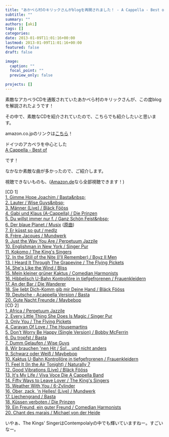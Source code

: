 ```yaml
---
title: "あかぺら村のキリックさんがblogを再開されました！ - A Cappella - Best ofが素敵！"
subtitle: ""
summary: ""
authors: [aki]
tags: []
categories: 
date: 2013-01-09T11:01:16+00:00
lastmod: 2013-01-09T11:01:16+00:00
featured: false
draft: false

image:
  caption: ""
  focal_point: ""
  preview_only: false

projects: []
---
```

素敵なアカペラCDを通販されていたあかぺら村のキリックさんが、この度blogを解説されたようです！

その中で、素敵なCDを紹介されていたので、こちらでも紹介したいと思います。

amazon.co.jpのリンクは[こちら](http://blog.goo.ne.jp/acappella-cd/e/6ce9e57ddd6d8b26d23b723744ace053)！

ドイツのアカペラを中心とした  
[A Cappella - Best of](http://blog.goo.ne.jp/acappella-cd/e/6ce9e57ddd6d8b26d23b723744ace053)

です！

なかなか素敵な曲が多かったので、ご紹介します。

視聴できないものも、([Amazon.de](http://www.amazon.de/gp/product/B008E4LHBA/ref=dm_sp_alb/278-0459572-0028251)なら全部視聴できます！)

[CD 1]  
[1. Gimme Hope Joachim / Basta&amp;nbsp;](http://www.youtube.com/watch?v=ATQ-OroH8fo)  
[2. Lauter / Wise Guys&amp;nbsp;](http://www.youtube.com/watch?v=s9yuxhY0HvI)  
[3. Männer (Live) / Bläck Fööss](http://www.youtube.com/watch?v=RIFCRvuHlww)  
[4. Gabi und Klaus (A-Cappella) / Die Prinzen](http://www.youtube.com/watch?v=1QFxwmS1AJs)  
[5. Du willst immer nur f. / Ganz Schön Feist&amp;nbsp;](http://www.youtube.com/watch?v=NlKf3IjVjEw)  
[6. Der blaue Planet / Musix](http://www.amazon.de/gp/product/B008E4LISC/ref=dm_dp_trk6) ([原曲](http://www.youtube.com/watch?v=vUMa5ZaxCG4))  
[7. Er küsst so gut / medlz](http://www.amazon.de/Er-k%C3%BCsst-so-gut/dp/B008E4LIXC)  
[8. Frère Jacques / Mundwerk](http://www.youtube.com/watch?v=Pa2_oWshsRM)  
[9. Just the Way You Are / Perpetuum Jazzile](http://www.youtube.com/watch?v=7b89s08uayI)  
[10. Englishman in New York / Singer Pur](http://www.amazon.de/gp/product/B008E4LJIG/ref=dm_dp_trk10)  
[11. Kokomo / The King&#39;s Singers](http://www.youtube.com/watch?v=0feWVuGVF1U)  
[12. In the Still of the Nite (I&#39;ll Remember) / Boyz II Men](http://www.youtube.com/watch?v=X7RMiaVLBW8)  
[13. I Heard It Through The Grapevine / The Flying Pickets](http://www.youtube.com/watch?v=CfuLhrCtVwA)  
[14. She&#39;s Like the Wind / Bliss](http://www.amazon.de/gp/product/B008E4LKE4/ref=dm_dp_trk14)  
[15. Mein kleiner grüner Kaktus / Comedian Harmonists](http://www.clipfish.de/video/1170890/comedian-harmonists-mein-kleiner-gruener-kaktus/)  
[16. Hibbelisch U-Bahn Kontrollöre in tiefgefrorenen / Frauenkleidern](http://www.amazon.de/gp/product/B008E4LLAW/ref=dm_dp_trk16)  
[17. An der Bar / Die Wanderer](http://www.youtube.com/watch?v=WKNvlwzo4NA)  
[18. Sie liebt Dich-Komm gib mir Deine Hand / Bläck Fööss](http://www.amazon.de/gp/product/B008E4LLNY/ref=dm_dp_trk18)  
[19. Deutsche - Acappella Version / Basta](http://www.amazon.de/gp/product/B008E4LLWA/ref=dm_dp_trk19)  
[20. Gute Nacht Freunde / Maybebop](http://www.amazon.de/gp/product/B008E4LM60/ref=dm_dp_trk20)  
[CD 2]  
[1. Africa / Perpetuum Jazzile](http://www.youtube.com/watch?v=yjbpwlqp5Qw)  
[2. Every Little Thing She Does Is Magic / Singer Pur](http://www.amazon.de/gp/product/B008E4LMQA/ref=dm_dp_trk22)  
[3. Only You / The Flying Pickets](http://www.youtube.com/watch?v=qgDKtLPp46s)  
[4. Caravan Of Love / The Housemartins](https://www.youtube.com/watch?v=DPGpQUitqXE)  
[5. Don&#39;t Worry Be Happy (Single Version) / Bobby McFerrin](https://www.youtube.com/watch?v=d-diB65scQU)  
[6. Du tropfst / Basta](http://www.youtube.com/watch?v=V9O9fachUro)  
[7. Dumm Gelaufen / Wise Guys](http://www.amazon.de/gp/product/B008E4LNO6/ref=dm_dp_trk27)  
[8. Wir brauchen &#39;nen Hit / So!... und nicht anders](http://www.amazon.de/gp/product/B008E4LNZU/ref=dm_dp_trk28)  
[9. Schwarz oder Weiß / Maybebop](http://www.youtube.com/watch?v=2AXF3QMKKg8)  
[10. Kaktus U-Bahn Kontrollöre in tiefgefrorenen / Frauenkleidern](https://www.youtube.com/watch?v=QoC5WXrNIuw)  
[11. Feel It (In the Air Tonight) / Naturally 7](http://www.youtube.com/watch?v=Ktn-W6XNqFQ)  
[12. Good Vibrations (Live) / Bläck Fööss](http://www.amazon.de/gp/product/B008E4LOUY/ref=dm_dp_trk32)  
[13. It&#39;s My Life / Viva Voce Die A Cappella Band](http://www.amazon.de/gp/product/B008E4LP44/ref=dm_dp_trk33)  
[14. Fifty Ways to Leave Lover / The King&#39;s Singers](http://www.youtube.com/watch?v=LbZsvzpoBhI)  
[15. Weather With You / 6-Zylinder](http://www.amazon.de/gp/product/B008E4LPI0/ref=dm_dp_trk35)  
[16. Ober, zack, &#39;n Helles! (Live) / Mundwerk](http://www.youtube.com/watch?v=6rdvCsUsKws)  
[17. Liechengrand / Basta](http://www.amazon.de/gp/product/B008E4LQ7A/ref=dm_dp_trk37)  
[18. Küssen verboten / Die Prinzen](https://www.youtube.com/watch?v=RIjdod3Q_fo)  
[19. Ein Freund, ein guter Freund / Comedian Harmonists](http://www.youtube.com/watch?v=mtPu14FhO08)  
[20. Chant des marais / Michael von der Heide](http://www.amazon.de/gp/product/B008E4LR8S/ref=dm_dp_trk40)

いやぁ、The Kings&#39; SingerはContempolalyの中でも輝いていますねー。すごいなー。


